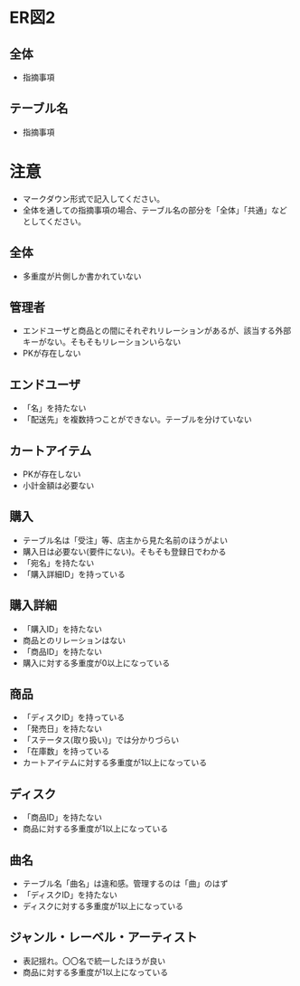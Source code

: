 # ER図2
## 全体
- 指摘事項

## テーブル名
- 指摘事項

# 注意
* マークダウン形式で記入してください。
* 全体を通しての指摘事項の場合、テーブル名の部分を「全体」「共通」などとしてください。

## 全体
- 多重度が片側しか書かれていない
## 管理者
- エンドユーザと商品との間にそれぞれリレーションがあるが、該当する外部キーがない。そもそもリレーションいらない
- PKが存在しない
## エンドユーザ
- 「名」を持たない
- 「配送先」を複数持つことができない。テーブルを分けていない
## カートアイテム
- PKが存在しない
- 小計金額は必要ない
## 購入
- テーブル名は「受注」等、店主から見た名前のほうがよい
- 購入日は必要ない(要件にない)。そもそも登録日でわかる
- 「宛名」を持たない
- 「購入詳細ID」を持っている
## 購入詳細
- 「購入ID」を持たない
- 商品とのリレーションはない
- 「商品ID」を持たない
- 購入に対する多重度が0以上になっている
## 商品
- 「ディスクID」を持っている
- 「発売日」を持たない
- 「ステータス(取り扱い)」では分かりづらい
- 「在庫数」を持っている
- カートアイテムに対する多重度が1以上になっている
## ディスク
- 「商品ID」を持たない
- 商品に対する多重度が1以上になっている
## 曲名
- テーブル名「曲名」は違和感。管理するのは「曲」のはず
- 「ディスクID」を持たない
- ディスクに対する多重度が1以上になっている
## ジャンル・レーベル・アーティスト
- 表記揺れ。〇〇名で統一したほうが良い
- 商品に対する多重度が1以上になっている

